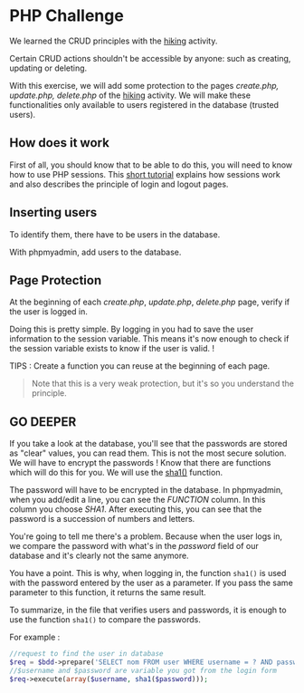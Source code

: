 # PHP Challenge

We learned the CRUD principles with the [hiking](../php-training-mysql) activity.

Certain CRUD actions shouldn't be accessible by anyone: such as creating, updating or deleting.

With this exercise, we will add some protection to the pages *create.php, update.php, delete.php* of the [hiking](../php-training-mysql) activity. We will make these functionalities only available to users registered in the database (trusted users).

## How does it work

First of all, you should know that to be able to do this, you will need to know how to use PHP sessions. This [short tutorial](http://html.net/tutorials/php/lesson12.php) explains how sessions work and also describes the principle of login and logout pages.

## Inserting users

To identify them, there have to be users in the database.

With phpmyadmin, add users to the database.

## Page Protection

At the beginning of each *create.php*, *update.php*, *delete.php* page, verify if the user is logged in.

Doing this is pretty simple. By logging in you had to save the user information to the session variable. This means it's now enough to check if the session variable exists to know if the user is valid. !

TIPS : Create a function you can reuse at the beginning of each page.

> Note that this is a very weak protection, but it's so you understand the principle.

## GO DEEPER

If you take a look at the database, you'll see that the passwords are stored as "clear" values, you can read them. This is not the most secure solution.
We will have to encrypt the passwords ! Know that there are functions which will do this for you. We will use the [sha1()](http://php.net/manual/en/function.sha1.php) function.

The password will have to be encrypted in the database. In phpmyadmin, when you add/edit a line, you can see the *FUNCTION* column. In this column you choose *SHA1*. After executing this, you can see that the password is a succession of numbers and letters.

You're going to tell me there's a problem. Because when the user logs in, we compare the password with what's in the *password* field of our database and it's clearly not the same anymore.

You have a point. This is why, when logging in, the function  ```sha1()``` is used with the password entered by the user as a parameter. If you pass the same parameter to this function, it returns the same result.

To summarize, in the file that verifies users and passwords, it is enough to use the function ```sha1()``` to compare the passwords.

For example :

```php
//request to find the user in database
$req = $bdd->prepare('SELECT nom FROM user WHERE username = ? AND password <= ?');
//$username and $password are variable you got from the login form
$req->execute(array($username, sha1($password)));
```

